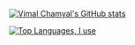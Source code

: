 [![Vimal Chamyal's GitHub stats](https://github-readme-stats.vercel.app/api?username=VimalChamyal&theme=gruvbox)](https://github.com/VimalChamyal/github-readme-stats)

[![Top Languages, I use](https://github-readme-stats.vercel.app/api/top-langs/?username=VimalChamyal)](https://github.com/VimalChamyal/github-readme-stats)
